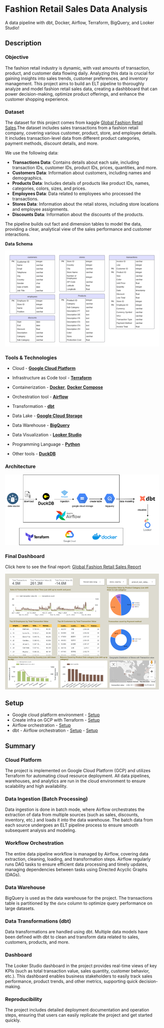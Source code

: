 # Fashion Retail Sales Data Analysis

A data pipeline with dbt, Docker, Airflow, Terraform, BigQuery, and Looker Studio!

## Description

### Objective

The fashion retail industry is dynamic, with vast amounts of transaction, product, and customer data flowing daily. Analyzing this data is crucial for gaining insights into sales trends, customer preferences, and inventory management. This project aims to build an ELT pipeline to thoroughly analyze and model fashion retail sales data, creating a dashbboard that can power decision-making, optimize product offerings, and enhance the customer shopping experience.

### Dataset

The dataset for this project comes from kaggle [Global Fashion Retail Sales](https://www.kaggle.com/datasets/ricgomes/global-fashion-retail-stores-dataset?select=products.csv).The dataset includes sales transactions from a fashion retail company, covering various customer, product, store, and employee details. It includes transaction-level data from different product categories, payment methods, discount details, and more.

We use the following data:

- **Transactions Data**: Contains details about each sale, including transaction IDs, customer IDs, product IDs, prices, quantities, and more.
- **Customers Data**: Information about customers, including names and demographics.
- **Products Data**: Includes details of products like product IDs, names, categories, colors, sizes, and prices.
- **Employees Data**: Data related to employees who processed the transactions.
- **Stores Data**: Information about the retail stores, including store locations and employee assignments.
- **Discounts Data**: Information about the discounts of the products.

The pipeline builds out fact and dimension tables to model the data, providing a clear, analytical view of the sales performance and customer interactions.

**Data Schema**

![dataset](./images/dataset.png)

### Tools & Technologies

- Cloud - [**Google Cloud Platform**](https://cloud.google.com/)

- Infrastructure as Code tool - [**Terraform**](https://www.terraform.io/)
- Containerization - [**Docker**](https://www.docker.com/), [**Docker Compose**](https://docs.docker.com/compose/)

- Orchestration tool - [**Airflow**](https://airflow.apache.org/)

- Transformation - [**dbt**](https://www.getdbt.com/)

- Data Lake - [**Google Cloud Storage**](https://cloud.google.com/storage)

- Data Warehouse - [**BigQuery**](https://cloud.google.com/bigquery)
- Data Visualization - [**Looker Studio**](https://datastudio.google.com/overview)
- Programming Language - [**Python**](https://www.python.org/)
- Other tools - [**DuckDB**](https://duckdb.org/)

### Architecture

![archi](./images/archi.png)

### Final Dashboard
Click here to see the final report: [Global Fashion Retail Sales Report](https://lookerstudio.google.com/reporting/00949454-9e37-4db1-a51f-732a993c8556)

![dashboard](./images/dashboard.png)


## Setup

- Google cloud platform environment - [Setup](./setup/GCP-setup.md)
- Create infra on GCP with Terraform - [Setup](./setup/Terraform-setup.md)
- Airflow orchestration - [Setup](./setup/Airflow-Setup.md)
- dbt - Airflow orchestration - [Setup](./setup/Airflow-Setup.md) - [Setup](./setup/dbt-setup.md)

## Summary

### Cloud Platform
The project is implemented on Google Cloud Platform (GCP) and utilizes Terraform for automating cloud resource deployment. All data pipelines, warehouses, and analytics are run in the cloud environment to ensure scalability and high availability.

### Data Ingestion (Batch Processing)
Data ingestion is done in batch mode, where Airflow orchestrates the extraction of data from multiple sources (such as sales, discounts, inventory, etc.) and loads it into the data warehouse. The batch data from each source undergoes an ELT pipeline process to ensure smooth subsequent analysis and modeling.

### Workflow Orchestration
The entire data pipeline workflow is managed by Airflow, covering data extraction, cleaning, loading, and transformation steps. Airflow regularly runs DAG tasks to ensure efficient data processing and timely updates, managing dependencies between tasks using Directed Acyclic Graphs (DAGs).

### Data Warehouse
BigQuery is used as the data warehouse for the project. The transactions table is partitioned by the `date` column to optimize query performance on large datasets.

### Data Transformations (dbt)
Data transformations are handled using dbt. Multiple data models have been defined with dbt to clean and transform data related to sales, customers, products, and more.

### Dashboard
The Looker Studio dashboard in the project provides real-time views of key KPIs (such as total transaction value, sales quantity, customer behavior, etc.). This dashboard enables business stakeholders to easily track sales performance, product trends, and other metrics, supporting quick decision-making.

### Reproducibility
The project includes detailed deployment documentation and operation steps, ensuring that users can easily replicate the project and get started quickly.
